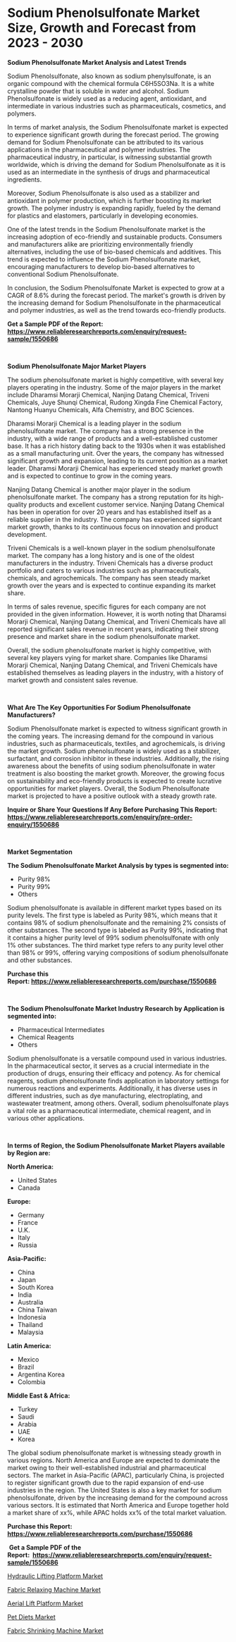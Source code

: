 <p><h1>Sodium Phenolsulfonate Market Size, Growth and Forecast from 2023 - 2030</h1></p><p><strong>Sodium Phenolsulfonate Market Analysis and Latest Trends</strong></p>
<p><p>Sodium Phenolsulfonate, also known as sodium phenylsulfonate, is an organic compound with the chemical formula C6H5SO3Na. It is a white crystalline powder that is soluble in water and alcohol. Sodium Phenolsulfonate is widely used as a reducing agent, antioxidant, and intermediate in various industries such as pharmaceuticals, cosmetics, and polymers.</p><p>In terms of market analysis, the Sodium Phenolsulfonate market is expected to experience significant growth during the forecast period. The growing demand for Sodium Phenolsulfonate can be attributed to its various applications in the pharmaceutical and polymer industries. The pharmaceutical industry, in particular, is witnessing substantial growth worldwide, which is driving the demand for Sodium Phenolsulfonate as it is used as an intermediate in the synthesis of drugs and pharmaceutical ingredients.</p><p>Moreover, Sodium Phenolsulfonate is also used as a stabilizer and antioxidant in polymer production, which is further boosting its market growth. The polymer industry is expanding rapidly, fueled by the demand for plastics and elastomers, particularly in developing economies.</p><p>One of the latest trends in the Sodium Phenolsulfonate market is the increasing adoption of eco-friendly and sustainable products. Consumers and manufacturers alike are prioritizing environmentally friendly alternatives, including the use of bio-based chemicals and additives. This trend is expected to influence the Sodium Phenolsulfonate market, encouraging manufacturers to develop bio-based alternatives to conventional Sodium Phenolsulfonate.</p><p>In conclusion, the Sodium Phenolsulfonate Market is expected to grow at a CAGR of 8.6% during the forecast period. The market's growth is driven by the increasing demand for Sodium Phenolsulfonate in the pharmaceutical and polymer industries, as well as the trend towards eco-friendly products.</p></p>
<p><strong>Get a Sample PDF of the Report:&nbsp; <a href="https://www.reliableresearchreports.com/enquiry/request-sample/1550686">https://www.reliableresearchreports.com/enquiry/request-sample/1550686</a></strong></p>
<p>&nbsp;</p>
<p><strong>Sodium Phenolsulfonate Major Market Players</strong></p>
<p><p>The sodium phenolsulfonate market is highly competitive, with several key players operating in the industry. Some of the major players in the market include Dharamsi Morarji Chemical, Nanjing Datang Chemical, Triveni Chemicals, Juye Shunqi Chemical, Rudong Xingda Fine Chemical Factory, Nantong Huanyu Chemicals, Alfa Chemistry, and BOC Sciences.</p><p>Dharamsi Morarji Chemical is a leading player in the sodium phenolsulfonate market. The company has a strong presence in the industry, with a wide range of products and a well-established customer base. It has a rich history dating back to the 1930s when it was established as a small manufacturing unit. Over the years, the company has witnessed significant growth and expansion, leading to its current position as a market leader. Dharamsi Morarji Chemical has experienced steady market growth and is expected to continue to grow in the coming years.</p><p>Nanjing Datang Chemical is another major player in the sodium phenolsulfonate market. The company has a strong reputation for its high-quality products and excellent customer service. Nanjing Datang Chemical has been in operation for over 20 years and has established itself as a reliable supplier in the industry. The company has experienced significant market growth, thanks to its continuous focus on innovation and product development.</p><p>Triveni Chemicals is a well-known player in the sodium phenolsulfonate market. The company has a long history and is one of the oldest manufacturers in the industry. Triveni Chemicals has a diverse product portfolio and caters to various industries such as pharmaceuticals, chemicals, and agrochemicals. The company has seen steady market growth over the years and is expected to continue expanding its market share.</p><p>In terms of sales revenue, specific figures for each company are not provided in the given information. However, it is worth noting that Dharamsi Morarji Chemical, Nanjing Datang Chemical, and Triveni Chemicals have all reported significant sales revenue in recent years, indicating their strong presence and market share in the sodium phenolsulfonate market.</p><p>Overall, the sodium phenolsulfonate market is highly competitive, with several key players vying for market share. Companies like Dharamsi Morarji Chemical, Nanjing Datang Chemical, and Triveni Chemicals have established themselves as leading players in the industry, with a history of market growth and consistent sales revenue.</p></p>
<p>&nbsp;</p>
<p><strong>What Are The Key Opportunities For Sodium Phenolsulfonate Manufacturers?</strong></p>
<p><p>Sodium Phenolsulfonate market is expected to witness significant growth in the coming years. The increasing demand for the compound in various industries, such as pharmaceuticals, textiles, and agrochemicals, is driving the market growth. Sodium phenolsulfonate is widely used as a stabilizer, surfactant, and corrosion inhibitor in these industries. Additionally, the rising awareness about the benefits of using sodium phenolsulfonate in water treatment is also boosting the market growth. Moreover, the growing focus on sustainability and eco-friendly products is expected to create lucrative opportunities for market players. Overall, the Sodium Phenolsulfonate market is projected to have a positive outlook with a steady growth rate.</p></p>
<p><strong>Inquire or Share Your Questions If Any Before Purchasing This Report: <a href="https://www.reliableresearchreports.com/enquiry/pre-order-enquiry/1550686">https://www.reliableresearchreports.com/enquiry/pre-order-enquiry/1550686</a></strong></p>
<p>&nbsp;</p>
<p><strong>Market Segmentation</strong></p>
<p><strong>The Sodium Phenolsulfonate Market Analysis by types is segmented into:</strong></p>
<p><ul><li>Purity 98%</li><li>Purity 99%</li><li>Others</li></ul></p>
<p><p>Sodium phenolsulfonate is available in different market types based on its purity levels. The first type is labeled as Purity 98%, which means that it contains 98% of sodium phenolsulfonate and the remaining 2% consists of other substances. The second type is labeled as Purity 99%, indicating that it contains a higher purity level of 99% sodium phenolsulfonate with only 1% other substances. The third market type refers to any purity level other than 98% or 99%, offering varying compositions of sodium phenolsulfonate and other substances.</p></p>
<p><strong>Purchase this Report:&nbsp;<a href="https://www.reliableresearchreports.com/purchase/1550686">https://www.reliableresearchreports.com/purchase/1550686</a></strong></p>
<p>&nbsp;</p>
<p><strong>The Sodium Phenolsulfonate Market Industry Research by Application is segmented into:</strong></p>
<p><ul><li>Pharmaceutical Intermediates</li><li>Chemical Reagents</li><li>Others</li></ul></p>
<p><p>Sodium phenolsulfonate is a versatile compound used in various industries. In the pharmaceutical sector, it serves as a crucial intermediate in the production of drugs, ensuring their efficacy and potency. As for chemical reagents, sodium phenolsulfonate finds application in laboratory settings for numerous reactions and experiments. Additionally, it has diverse uses in different industries, such as dye manufacturing, electroplating, and wastewater treatment, among others. Overall, sodium phenolsulfonate plays a vital role as a pharmaceutical intermediate, chemical reagent, and in various other applications.</p></p>
<p>&nbsp;</p>
<p><strong>In terms of Region, the Sodium Phenolsulfonate Market Players available by Region are:</strong></p>
<p>
    <p> <strong> North America: </strong>
        <ul>
            <li>United States</li>
            <li>Canada</li>
        </ul>
        </p> 
    <p> <strong> Europe: </strong>
        <ul>
            <li>Germany</li>
            <li>France</li>
            <li>U.K.</li>
            <li>Italy</li>
            <li>Russia</li>
        </ul>
        </p> 
    <p> <strong> Asia-Pacific: </strong>
        <ul>
            <li>China</li>
            <li>Japan</li>
            <li>South Korea</li>
            <li>India</li>
            <li>Australia</li>
            <li>China Taiwan</li>
            <li>Indonesia</li>
            <li>Thailand</li>
            <li>Malaysia</li>
        </ul>
        </p> 
    <p> <strong> Latin America: </strong>
        <ul>
            <li>Mexico</li>
            <li>Brazil</li>
            <li>Argentina Korea</li>
            <li>Colombia</li>
        </ul>
        </p> 
    <p> <strong> Middle East & Africa: </strong>
        <ul>
            <li>Turkey</li>
            <li>Saudi</li>
            <li>Arabia</li>
            <li>UAE</li>
            <li>Korea</li>
        </ul>
    </p>
    </p>
<p><p>The global sodium phenolsulfonate market is witnessing steady growth in various regions. North America and Europe are expected to dominate the market owing to their well-established industrial and pharmaceutical sectors. The market in Asia-Pacific (APAC), particularly China, is projected to register significant growth due to the rapid expansion of end-use industries in the region. The United States is also a key market for sodium phenolsulfonate, driven by the increasing demand for the compound across various sectors. It is estimated that North America and Europe together hold a market share of xx%, while APAC holds xx% of the total market valuation.</p></p>
<p><strong>Purchase this Report: <a href="https://www.reliableresearchreports.com/purchase/1550686">https://www.reliableresearchreports.com/purchase/1550686</a></strong></p>
<p>&nbsp;<strong>Get a Sample PDF of the Report:&nbsp;&nbsp;<a href="https://www.reliableresearchreports.com/enquiry/request-sample/1550686">https://www.reliableresearchreports.com/enquiry/request-sample/1550686</a></strong></p>
<p><strong></strong></p>
<p><p><a href="https://medium.com/@bank.build.unity/hydraulic-lifting-platform-market-insight-market-trends-growth-forecasted-from-2023-to-2030-dd62d11b20ae">Hydraulic Lifting Platform Market</a></p><p><a href="https://medium.com/@fire.honor.safe/fabric-relaxing-machine-nbsp-market-focuses-on-market-share-size-and-projected-forecast-till-2030-ca4174e3c721">Fabric Relaxing Machine Market</a></p><p><a href="https://medium.com/@flee.calm.mark/aerial-lift-platform-market-size-market-outlook-and-market-forecast-2023-to-2030-78ee848f6b02">Aerial Lift Platform Market</a></p><p><a href="https://medium.com/@randyrose31/pet-diets-market-insights-into-market-cagr-market-trends-and-growth-strategies-f29e6de50569">Pet Diets Market</a></p><p><a href="https://medium.com/@lap.snake.again/analyzing-fabric-shrinking-machine-market-global-industry-perspective-and-forecast-2023-to-2030-d65473fabaad">Fabric Shrinking Machine Market</a></p></p>